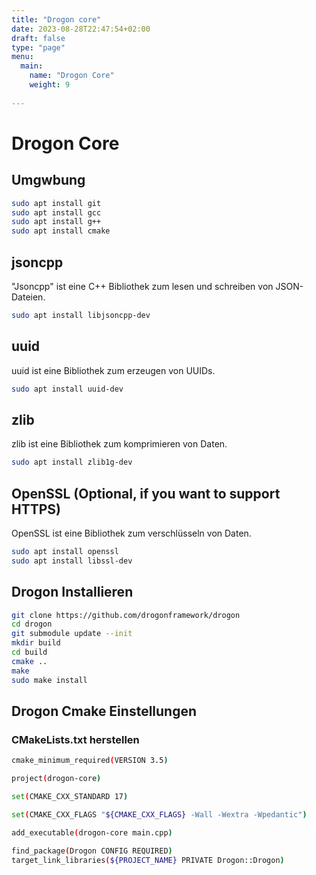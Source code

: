```yaml
---
title: "Drogon core"
date: 2023-08-28T22:47:54+02:00
draft: false
type: "page"
menu: 
  main:
    name: "Drogon Core"
    weight: 9
    
---
```


# Drogon Core

## Umgwbung

```bash
sudo apt install git
sudo apt install gcc
sudo apt install g++
sudo apt install cmake

```
## jsoncpp
"Jsoncpp" ist eine C++ Bibliothek zum lesen und schreiben von JSON-Dateien.
```bash
sudo apt install libjsoncpp-dev
```
## uuid
uuid ist eine Bibliothek zum erzeugen von UUIDs.
```bash
sudo apt install uuid-dev
```
## zlib
zlib ist eine Bibliothek zum komprimieren von Daten.
```bash
sudo apt install zlib1g-dev
```
## OpenSSL (Optional, if you want to support HTTPS)
OpenSSL ist eine Bibliothek zum verschlüsseln von Daten.
```bash
sudo apt install openssl
sudo apt install libssl-dev
```

## Drogon Installieren

```bash
git clone https://github.com/drogonframework/drogon
cd drogon
git submodule update --init
mkdir build
cd build
cmake ..
make 
sudo make install
```
## Drogon Cmake Einstellungen
### CMakeLists.txt herstellen
```bash
cmake_minimum_required(VERSION 3.5)

project(drogon-core)

set(CMAKE_CXX_STANDARD 17)

set(CMAKE_CXX_FLAGS "${CMAKE_CXX_FLAGS} -Wall -Wextra -Wpedantic")

add_executable(drogon-core main.cpp)

find_package(Drogon CONFIG REQUIRED)
target_link_libraries(${PROJECT_NAME} PRIVATE Drogon::Drogon)
```





